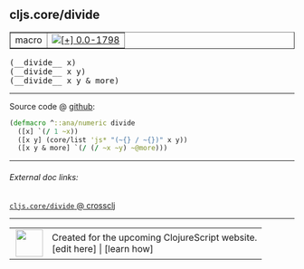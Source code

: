 ## cljs.core/divide



 <table border="1">
<tr>
<td>macro</td>
<td><a href="https://github.com/cljsinfo/cljs-api-docs/tree/0.0-1798"><img valign="middle" alt="[+] 0.0-1798" title="Added in 0.0-1798" src="https://img.shields.io/badge/+-0.0--1798-lightgrey.svg"></a> </td>
</tr>
</table>


 <samp>
(__divide__ x)<br>
</samp>
 <samp>
(__divide__ x y)<br>
</samp>
 <samp>
(__divide__ x y & more)<br>
</samp>

---







Source code @ [github](https://github.com/clojure/clojurescript/blob/r2816/src/clj/cljs/core.clj#L430-L433):

```clj
(defmacro ^::ana/numeric divide
  ([x] `(/ 1 ~x))
  ([x y] (core/list 'js* "(~{} / ~{})" x y))
  ([x y & more] `(/ (/ ~x ~y) ~@more)))
```

<!--
Repo - tag - source tree - lines:

 <pre>
clojurescript @ r2816
└── src
    └── clj
        └── cljs
            └── <ins>[core.clj:430-433](https://github.com/clojure/clojurescript/blob/r2816/src/clj/cljs/core.clj#L430-L433)</ins>
</pre>

-->

---



###### External doc links:

[`cljs.core/divide` @ crossclj](http://crossclj.info/fun/cljs.core/divide.html)<br>

---

 <table>
<tr><td>
<img valign="middle" align="right" width="48px" src="http://i.imgur.com/Hi20huC.png">
</td><td>
Created for the upcoming ClojureScript website.<br>
[edit here] | [learn how]
</td></tr></table>

[edit here]:https://github.com/cljsinfo/cljs-api-docs/blob/master/cljsdoc/cljs.core_divide.cljsdoc
[learn how]:https://github.com/cljsinfo/cljs-api-docs/wiki/cljsdoc-files

<!--

This information was too distracting to show to readers, but I'll leave it
commented here since it is helpful to:

- pretty-print the data used to generate this document
- and show how to retrieve that data



The API data for this symbol:

```clj
{:ns "cljs.core",
 :name "divide",
 :type "macro",
 :signature ["[x]" "[x y]" "[x y & more]"],
 :source {:code "(defmacro ^::ana/numeric divide\n  ([x] `(/ 1 ~x))\n  ([x y] (core/list 'js* \"(~{} / ~{})\" x y))\n  ([x y & more] `(/ (/ ~x ~y) ~@more)))",
          :title "Source code",
          :repo "clojurescript",
          :tag "r2816",
          :filename "src/clj/cljs/core.clj",
          :lines [430 433]},
 :full-name "cljs.core/divide",
 :full-name-encode "cljs.core_divide",
 :history [["+" "0.0-1798"]]}

```

Retrieve the API data for this symbol:

```clj
;; from Clojure REPL
(require '[clojure.edn :as edn])
(-> (slurp "https://raw.githubusercontent.com/cljsinfo/cljs-api-docs/catalog/cljs-api.edn")
    (edn/read-string)
    (get-in [:symbols "cljs.core/divide"]))
```

-->
